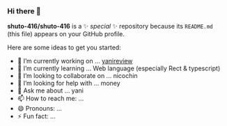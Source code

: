### Hi there 👋


**shuto-416/shuto-416** is a ✨ _special_ ✨ repository because its `README.md` (this file) appears on your GitHub profile.

Here are some ideas to get you started:

- 🔭 I’m currently working on ... [yanireview](https://yanireview-mk2-ghyv3i5qy-hamasan.vercel.app/)
- 🌱 I’m currently learning ... Web language (especially Rect & typescript)
- 👯 I’m looking to collaborate on ... nicochin
- 🤔 I’m looking for help with ... money
- 💬 Ask me about ... yani
- 📫 How to reach me: ...
- 😄 Pronouns: ... 
- ⚡ Fun fact: ...
